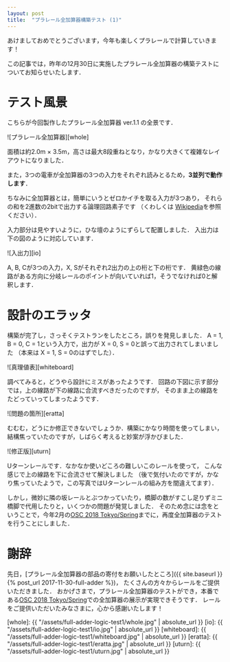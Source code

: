 ```yaml
---
layout: post
title:  "プラレール全加算器構築テスト (1)"
---
```


あけましておめでとうございます，今年も楽しくプラレールで計算していきます！

この記事では，昨年の12月30日に実施したプラレール全加算器の構築テストについてお知らせいたします．

# テスト風景
こちらが今回製作したプラレール全加算器 ver.1.1 の全景です．

![プラレール全加算器][whole]

面積は約2.0m × 3.5m，高さは最大8段重ねとなり，かなり大きくて複雑なレイアウトになりました．

また，3つの電車が全加算器の3つの入力をそれぞれ読みとるため，**3並列で動作します**．

ちなみに全加算器とは，簡単にいうとゼロかイチを取る入力が3つあり，
それらの和を2進数の2bitで出力する論理回路素子です
（くわしくは [Wikipedia](https://ja.wikipedia.org/wiki/%E5%8A%A0%E7%AE%97%E5%99%A8#%E5%85%A8%E5%8A%A0%E7%AE%97%E5%99%A8)を参照ください）．

入力部分は見やすいように，ひな壇のようにずらして配置しました．
入出力は下の図のように対応しています．

![入出力][io]

A, B, Cが3つの入力，X, Sがそれぞれ2出力の上の桁と下の桁です．
黄緑色の線路がある方向に分岐レールのポイントが向いていれば1，そうでなければ0と解釈します．

# 設計のエラッタ
構築が完了し，さっそくテストランをしたところ，誤りを発見しました．
A = 1, B = 0, C = 1という入力で，出力が X = 0, S = 0と誤って出力されてしまいました
（本来は X = 1, S = 0のはずでした）．

![真理値表][whiteboard]

調べてみると，どうやら設計にミスがあったようです．
回路の下図に示す部分では，上の線路が下の線路に合流すべきだったのですが，
そのまま上の線路をたどっていってしまったようです．

![問題の箇所][eratta]

むむむ，どうにか修正できないでしょうか．構築にかなり時間を使ってしまい，
結構焦っていたのですが，しばらく考えると妙案が浮かびました．

![修正版][uturn]

Uターンレールです．なかなか使いどころの難しいこのレールを使って，
こんな感じで上の線路を下に合流させて解決しました
（後で気付いたのですが，かなり焦っていたようで，この写真ではUターンレールの組み方を間違えてます）．

しかし，微妙に隣の坂レールとぶつかっていたり，橋脚の数がすこし足りずミニ橋脚で代用したりと，いくつかの問題が発覚しました．
そのため念には念をということで，今年2月の[OSC 2018 Tokyo/Spring][osc]までに，再度全加算器のテストを行うことにしました．

# 謝辞
先日，[プラレール全加算器の部品の寄付をお願いしたところ]({{ site.baseurl }}{% post_url 2017-11-30-full-adder %})，
たくさんの方々からレールをご提供いただきました．
おかげさまで，プラレール全加算器のテストができ，本番である[OSC 2018 Tokyo/Spring][osc]での全加算器の展示が実現できそうです．
レールをご提供いただいたみなさまに，心から感謝いたします！


<!---
sed -e's#.*#[&]: {{ "/assets/full-adder-logic-test1/&.jpg" | absolute_url }}#'
 --->

[osc]: https://www.ospn.jp/osc2018-spring/

[whole]: {{ "/assets/full-adder-logic-test1/whole.jpg" | absolute_url }}
[io]: {{ "/assets/full-adder-logic-test1/io.jpg" | absolute_url }}
[whiteboard]: {{ "/assets/full-adder-logic-test1/whiteboard.jpg" | absolute_url }}
[eratta]: {{ "/assets/full-adder-logic-test1/eratta.jpg" | absolute_url }}
[uturn]: {{ "/assets/full-adder-logic-test1/uturn.jpg" | absolute_url }}

